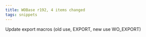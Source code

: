 ```yaml
---
title: WOBase r192, 4 items changed
tags: snippets
---
```


Update export macros (old use, EXPORT, new use WO\_EXPORT)
